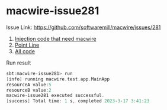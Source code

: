 # macwire-issue281

Issue Link: <https://github.com/softwaremill/macwire/issues/281>

1. [Injection code that need macwire](./src/main/scala/macwire/test/app/AppInjection.scala)
1. [Point Line](./src/main/scala/macwire/test/app/AppInjection.scala#L15)
1. [All code](./src/main/scala/macwire/test/app)

Run result
``` sbt
sbt:macwire-issue281> run
[info] running macwire.test.app.MainApp
resourceA value:5
resourceB value:2
macwire-issue281 executed successful.
[success] Total time: 1 s, completed 2023-3-17 3:41:23
```